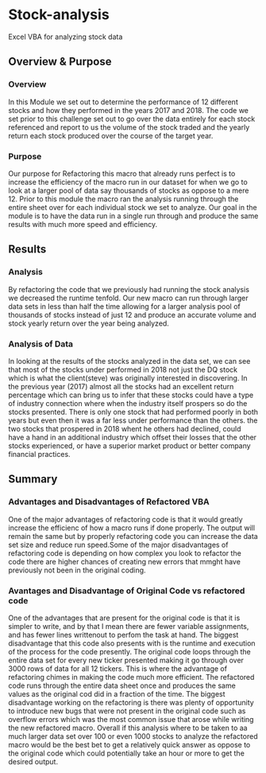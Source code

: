 # Stock-analysis
Excel VBA for analyzing stock data

## Overview & Purpose

### Overview
In this Module we set out to determine the performance of 12 different stocks and how they performed in the years 2017 and 2018. The code we set prior to this challenge set out to go over the data entirely for each stock referenced and report to us the volume of the stock traded and the yearly return each stock produced over the course of the target year. 

### Purpose
Our purpose for Refactoring this macro that already runs perfect is to increase the efficiency of the macro run in our dataset for when we go to look at a larger pool of data say thousands of stocks as oppose to a mere 12. Prior to this module the macro ran the analysis running through the entire sheet over for each individual stock we set to analyze. Our goal in the module is to have the data run in a single run through and produce the same results with much more speed and efficiency.

## Results

### Analysis
By refactoring the code that we previously had running the stock analysis we decreased the runtime tenfold. Our new macro can run through larger data sets in less than half the time allowing for a larger analysis pool of thousands of stocks instead of just 12 and produce an accurate volume and stock yearly return over the year being analyzed. 

### Analysis of Data
In looking at the results of the stocks analyzed in the data set, we can see that most of the stocks under performed in 2018 not just the DQ stock which is what the client(steve) was originally interested in discovering. In the previous year (2017) almost all the stocks had an excellent return percentage which can bring us to infer that these stocks could have a type of industry connection where when the industry itself prospers so do the stocks presented. There is only one stock that had performed poorly in both years but even then it was a far less under performance than the others. the two stocks that prospered in 2018 whent he others had declined, could have a hand in an additional industry which offset their losses that the other stocks experienced, or have a superior market product or better company financial practices. 

## Summary

### Advantages and Disadvantages of Refactored VBA
One of the major advantages of refactoring code is that it would greatly increase the efficienc of how a macro runs if done properly. The output will remain the same but by properly refactoring code you can increase the data set size and reduce run speed.Some of the major disadvantages of refactoring code is depending on how complex you look to refactor the code there are higher chances of creating new errors that mmght have previously not been in the original coding. 

### Avantages and Disadvantage of Original Code vs refactored code
One of the advantages that are present for the original code is that it is simpler to write, and by that I mean there are fewer variable assignments, and has fewer lines writtenout to perfom the task at hand. The biggest disadvantage that this code also presents with is the runtime and execution of the process for the code presently. The original code loops through the entire data set for every new ticker presented making it go through over 3000 rows of data for all 12 tickers. This is where the advantage of refactoring chimes in making the code much more efficient. The refactored code runs through the entire data sheet once and produces the same values as the original cod did in a fraction of the time. The biggest disadvantage working on the refactoring is there was plenty of opportunity to introduce new bugs that were not present in the original code such as overflow errors which was the most common issue that arose while writing the new refactored macro. Overall if this analysis where to be taken to aa much larger data set over 100 or even 1000 stocks to analyze the refactored macro would be the best bet to get a relatively quick answer as oppose to the original code which could potentially take an hour or more to get the desired output. 

